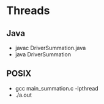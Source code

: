 # Threads
## Java
* javac DriverSummation.java
* java DriverSummation <n>

## POSIX
 * gcc main_summation.c -lpthread
 * ./a.out <n>